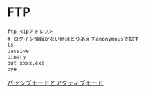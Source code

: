 # FTP

```
ftp <ipアドレス>
# ログイン情報がない時はとりあえずanonymousで試す
ls
passive
binary
put xxxx.exe
bye
```

[パッシブモードとアクティブモード](https://48n.jp/blog/2016/06/17/learn-ftp/)



